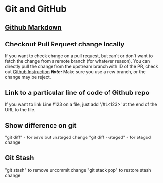 # Git and GitHub 

## [Github Markdown](https://guides.github.com/features/mastering-markdown)

## Checkout Pull Request change locally
If you want to check change on a pull request, but can't or don't want to fetch the change from a remote branch (for whatever reason). You can directly pull the change from the upstream branch with ID of the PR, check out [Github Instruction](https://help.github.com/articles/checking-out-pull-requests-locally/)
_**Note:**_ Make sure you use a new branch, or the change may be reject.

## Link to a particular line of code of Github repo
If you want to link Line #123 on a file, just add '/#L<123>' at the end of the URL to the file.


## Show difference on git
"git diff" - for save but unstaged change
"git diff --staged" - for staged change


## Git Stash
"git stash" to remove uncommit change
"git stack pop" to restore stash change